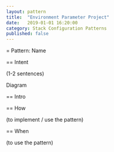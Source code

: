 ```yaml
---
layout: pattern
title:  "Environment Parameter Project"
date:   2019-01-01 16:20:00
category: Stack Configuration Patterns
published: false
---
```


= Pattern: Name

== Intent

(1-2 sentences)

Diagram

== Intro

== How

(to implement / use the pattern)

== When

(to use the pattern)
